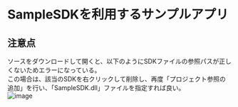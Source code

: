 # SampleSDKを利用するサンプルアプリ

## 注意点
ソースをダウンロードして開くと、以下のようにSDKファイルの参照パスが正しくないためエラーになっている。  
この場合は、該当のSDKを右クリックして削除し、再度「プロジェクト参照の追加」を行い、「SampleSDK.dll」ファイルを指定すれば良い。  
![image](https://github.com/JurakuSoftware/UseSampleSDK/assets/55858517/e7f8f6ea-7ea5-48c6-b51d-64900dc5b82b)
